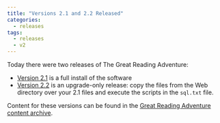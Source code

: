 ```yaml
---
title: "Versions 2.1 and 2.2 Released"
categories:
  - releases
tags:
  - releases
  - v2
---
```


Today there were two releases of The Great Reading Adventure:

- [Version 2.1](https://github.com/MCLD/greatreadingadventure/releases/tag/v2.1) is a full install of the software
- [Version 2.2](https://github.com/MCLD/greatreadingadventure/releases/tag/v2.2) is an upgrade-only release: copy the files from the Web directory over your 2.1 files and execute the scripts in the `sql.txt` file.

Content for these versions can be found in the [Great Reading Adventure content archive](https://mcld.github.io/old-gra-content/).
